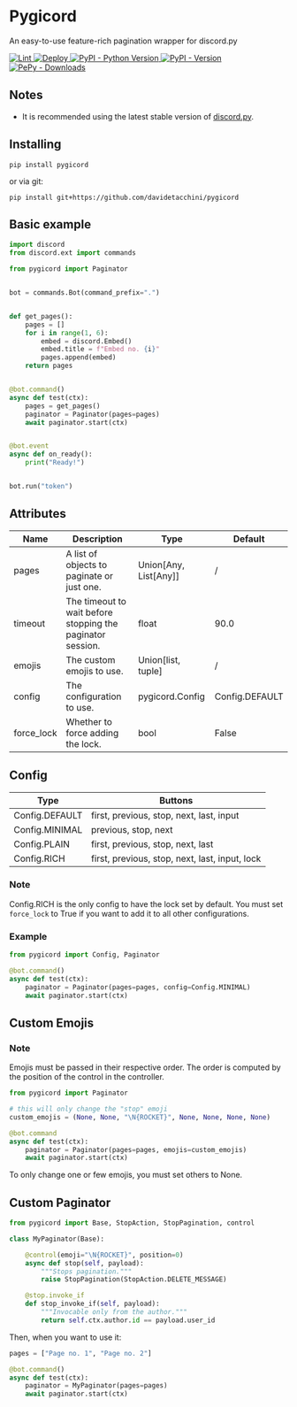 # Pygicord
An easy-to-use feature-rich pagination wrapper for discord.py

<a href="https://github.com/davidetacchini/pygicord/actions" traget="_blank">
	<img src="https://github.com/davidetacchini/pygicord/workflows/Lint/badge.svg" alt="Lint">
</a>
<a href="https://github.com/davidetacchini/pygicord/actions" traget="_blank">
	<img src="https://github.com/davidetacchini/pygicord/workflows/Deploy/badge.svg" alt="Deploy">
</a>
<a href="https://pypi.org/project/pygicord" traget="_blank">
   <img alt="PyPI - Python Version" src="https://img.shields.io/pypi/pyversions/pygicord"> 
</a>
<a href="https://pypi.org/project/pygicord" traget="_blank">
    <img alt="PyPI - Version" src="https://img.shields.io/pypi/v/pygicord">
</a>
<a href="https://pepy.tech/project/pygicord" traget="_blank">
	<img alt="PePy - Downloads" src="https://pepy.tech/badge/pygicord">
</a>

## Notes

* It is recommended using the latest stable version of <a href="https://discordpy.readthedocs.io/en/stable/">discord.py</a>.

## Installing

```shell
pip install pygicord
```

or via git:

```shell
pip install git+https://github.com/davidetacchini/pygicord
```

## Basic example

```py
import discord
from discord.ext import commands

from pygicord import Paginator


bot = commands.Bot(command_prefix=".")


def get_pages():
    pages = []
    for i in range(1, 6):
        embed = discord.Embed()
        embed.title = f"Embed no. {i}"
        pages.append(embed)
    return pages


@bot.command()
async def test(ctx):
    pages = get_pages()
    paginator = Paginator(pages=pages)
    await paginator.start(ctx)


@bot.event
async def on_ready():
    print("Ready!")


bot.run("token")
```

## Attributes

| Name       | Description                                                | Type                  | Default        |
|------------|------------------------------------------------------------|-----------------------|----------------|
| pages      | A list of objects to paginate or just one.                 | Union[Any, List[Any]] | /              |
| timeout    | The timeout to wait before stopping the paginator session. | float                 | 90.0           |
| emojis    | The custom emojis to use. | Union[list, tuple]                 | / |
| config     | The configuration to use.                                  | pygicord.Config       | Config.DEFAULT |
| force_lock | Whether to force adding the lock.                          | bool                  | False          |

## Config

| Type           | Buttons                                        |
|----------------|------------------------------------------------|
| Config.DEFAULT | first, previous, stop, next, last, input       |
| Config.MINIMAL |        previous, stop, next                    |
| Config.PLAIN   | first, previous, stop, next, last              |
| Config.RICH    | first, previous, stop, next, last, input, lock |

### Note
Config.RICH is the only config to have the lock set by default. You must set `force_lock` to True if you want to add it to all other configurations.

### Example

```py
from pygicord import Config, Paginator

@bot.command()
async def test(ctx):
	paginator = Paginator(pages=pages, config=Config.MINIMAL)
	await paginator.start(ctx)
```

## Custom Emojis

### Note
Emojis must be passed in their respective order. The order is computed by the position of the control in the controller.

```py
from pygicord import Paginator

# this will only change the "stop" emoji
custom_emojis = (None, None, "\N{ROCKET}", None, None, None, None)

@bot.command
async def test(ctx):
	paginator = Paginator(pages=pages, emojis=custom_emojis)
	await paginator.start(ctx)
```

To only change one or few emojis, you must set others to None.

## Custom Paginator

```py
from pygicord import Base, StopAction, StopPagination, control

class MyPaginator(Base):

    @control(emoji="\N{ROCKET}", position=0)
    async def stop(self, payload):
		"""Stops pagination."""
        raise StopPagination(StopAction.DELETE_MESSAGE)

    @stop.invoke_if
    def stop_invoke_if(self, payload):
        """Invocable only from the author."""
        return self.ctx.author.id == payload.user_id
```

Then, when you want to use it:

```py
pages = ["Page no. 1", "Page no. 2"]

@bot.command()
async def test(ctx):
    paginator = MyPaginator(pages=pages)
    await paginator.start(ctx)
```
